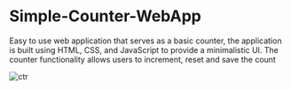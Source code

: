 # Simple-Counter-WebApp
Easy to use web application that serves as a basic counter,
the application is built using HTML, CSS, and JavaScript to provide a minimalistic UI. The counter functionality allows users to increment, reset and save the count

![ctr](https://github.com/ameyDH/Simple-Counter-WebApp/assets/95404321/50601561-79e4-4821-98ef-678972c610d8)

